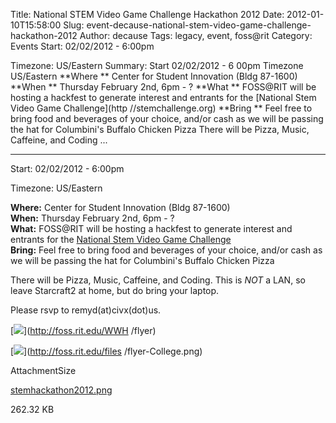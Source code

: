 Title: National STEM Video Game Challenge Hackathon 2012
Date: 2012-01-10T15:58:00
Slug: event-decause-national-stem-video-game-challenge-hackathon-2012
Author: decause
Tags: legacy, event, foss@rit
Category: Events
Start: 02/02/2012 - 6:00pm

Timezone: US/Eastern
Summary: Start  02/02/2012 - 6 00pm  Timezone  US/Eastern  **Where ** Center for Student Innovation (Bldg 87-1600)   **When ** Thursday February 2nd, 6pm - ?   **What ** FOSS@RIT will be hosting a hackfest to generate interest and entrants for the [National Stem Video Game Challenge](http //stemchallenge.org)   **Bring ** Feel free to bring food and beverages of your choice, and/or cash as we will be passing the hat for Columbini's Buffalo Chicken Pizza    There will be Pizza, Music, Caffeine, and Coding ... 

---
Start: 02/02/2012 - 6:00pm

Timezone: US/Eastern

**Where:** Center for Student Innovation (Bldg 87-1600)  
**When:** Thursday February 2nd, 6pm - ?  
**What:** FOSS@RIT will be hosting a hackfest to generate interest and entrants for the [National Stem Video Game Challenge](http://stemchallenge.org)  
**Bring:** Feel free to bring food and beverages of your choice, and/or cash as we will be passing the hat for Columbini's Buffalo Chicken Pizza  

There will be Pizza, Music, Caffeine, and Coding. This is _NOT_ a LAN, so
leave Starcraft2 at home, but do bring your laptop.

Please rsvp to remyd(at)civx(dot)us.

[![](http://foss.rit.edu/files/stemhackathon2012.png)](http://foss.rit.edu/WWH
/flyer)

[![](http://foss.rit.edu/files/flyer-College.png)](http://foss.rit.edu/files
/flyer-College.png)

AttachmentSize

[stemhackathon2012.png](http://foss.rit.edu/files/stemhackathon2012.png)

262.32 KB

